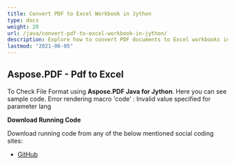 ```yaml
---
title: Convert PDF to Excel Workbook in Jython
type: docs
weight: 20
url: /java/convert-pdf-to-excel-workbook-in-jython/
description: Explore how to convert PDF documents to Excel workbooks in Jython using Aspose.PDF, enabling data extraction for analysis.
lastmod: "2021-06-05"
---
```


## Aspose.PDF - Pdf to Excel

To Check File Format using **Aspose.PDF Java for Jython**. Here you can see sample code.
Error rendering macro 'code' : Invalid value specified for parameter lang

**Download Running Code**

Download running code from any of the below mentioned social coding sites:

- [GitHub](https://github.com/aspose-pdf/Aspose.PDF-for-Java/releases)
